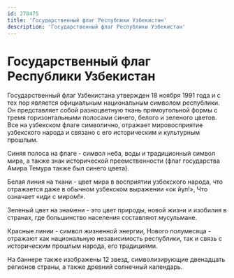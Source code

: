 ```yaml
---
id: 278475
title: 'Государственный флаг Республики Узбекистан'
description: 'Государственный флаг Республики Узбекистан'
---
```


# Государственный флаг Республики Узбекистан

Государственный флаг Узбекистана утвержден 18 ноября 1991 года и с тех пор является официальным национальным символом республики. Он представляет собой разноцветную ткань прямоугольной формы с тремя горизонтальными полосами синего, белого и зеленого цветов. Все на узбекском флаге символично, отражает мировосприятие узбекского народа и связано с его историческим и культурным прошлым.

Синяя полоса на флаге - символ неба, воды и традиционный символ мира, а также знак исторической преемственности (флаг государства Амира Темура также был синего цвета).

Белая линия на ткани - цвет мира в восприятии узбекского народа, что отражается даже в обычном узбекском выражении «ок йул!», Что означает «иди с миром!».

Зеленый цвет на знамени - это цвет природы, новой жизни и изобилия в странах, где большинство населения составляют мусульмане.

Красные линии - символ жизненной энергии, Нового полумесяца - отражают как национальную независимость республики, так и связь с историческим прошлым народа, его традициями.

На баннере также изображены 12 звезд, символизирующие двенадцать регионов страны, а также древний солнечный календарь.
